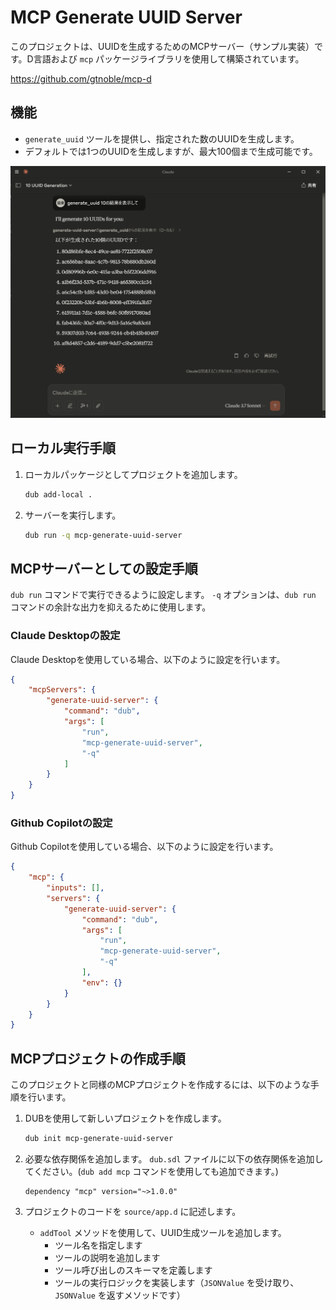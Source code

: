 # MCP Generate UUID Server

このプロジェクトは、UUIDを生成するためのMCPサーバー（サンプル実装）です。D言語および `mcp` パッケージライブラリを使用して構築されています。

https://github.com/gtnoble/mcp-d

## 機能

- `generate_uuid` ツールを提供し、指定された数のUUIDを生成します。
- デフォルトでは1つのUUIDを生成しますが、最大100個まで生成可能です。

![Claude Desktopの実行結果](generate-10-uuids.png)

## ローカル実行手順

1. ローカルパッケージとしてプロジェクトを追加します。
   ```bash
   dub add-local .
   ```

2. サーバーを実行します。
   ```bash
   dub run -q mcp-generate-uuid-server
   ```

## MCPサーバーとしての設定手順

`dub run` コマンドで実行できるように設定します。
`-q` オプションは、`dub run` コマンドの余計な出力を抑えるために使用します。

### Claude Desktopの設定

Claude Desktopを使用している場合、以下のように設定を行います。

```json
{
    "mcpServers": {
        "generate-uuid-server": {
            "command": "dub",
            "args": [
                "run",
                "mcp-generate-uuid-server",
                "-q"
            ]
        }
    }
}
```

### Github Copilotの設定

Github Copilotを使用している場合、以下のように設定を行います。

```json
{
    "mcp": {
        "inputs": [],
        "servers": {
            "generate-uuid-server": {
                "command": "dub",
                "args": [
                    "run",
                    "mcp-generate-uuid-server",
                    "-q"
                ],
                "env": {}
            }
        }
    }
}
```


## MCPプロジェクトの作成手順

このプロジェクトと同様のMCPプロジェクトを作成するには、以下のような手順を行います。

1. DUBを使用して新しいプロジェクトを作成します。
   ```bash
   dub init mcp-generate-uuid-server
   ```

2. 必要な依存関係を追加します。
   `dub.sdl` ファイルに以下の依存関係を追加してください。(`dub add mcp` コマンドを使用しても追加できます。)
   ```sdl
   dependency "mcp" version="~>1.0.0"
   ```

3. プロジェクトのコードを `source/app.d` に記述します。
   - `addTool` メソッドを使用して、UUID生成ツールを追加します。
       - ツール名を指定します
       - ツールの説明を追加します
       - ツール呼び出しのスキーマを定義します
       - ツールの実行ロジックを実装します（`JSONValue` を受け取り、`JSONValue` を返すメソッドです）
